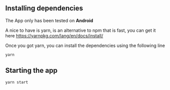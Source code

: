 ## Installing dependencies

The App  only has been tested on **Android**

A nice to have is yarn, is an alternative to npm that is fast, you can get it here https://yarnpkg.com/lang/en/docs/install/

Once you got yarn, you can install the dependencies using the following line
```bash
yarn
```

## Starting the app
```bash
yarn start
```

